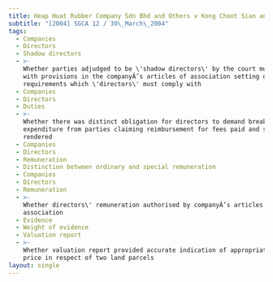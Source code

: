 ```yaml
---
title: Heap Huat Rubber Company Sdn Bhd and Others v Kong Choot Sian and Others
subtitle: "[2004] SGCA 12 / 30\_March\_2004"
tags:
  - Companies
  - Directors
  - Shadow directors
  - >-
    Whether parties adjudged to be \'shadow directors\' by the court must comply
    with provisions in the companyÂ’s articles of association setting out formal
    requirements which \'directors\' must comply with
  - Companies
  - Directors
  - Duties
  - >-
    Whether there was distinct obligation for directors to demand breakdown of
    expenditure from parties claiming reimbursement for fees paid and services
    rendered
  - Companies
  - Directors
  - Remuneration
  - Distinction between ordinary and special remuneration
  - Companies
  - Directors
  - Remuneration
  - >-
    Whether directors\' remuneration authorised by companyÂ’s articles of
    association
  - Evidence
  - Weight of evidence
  - Valuation report
  - >-
    Whether valuation report provided accurate indication of appropriate sale
    price in respect of two land parcels
layout: single
---
```


